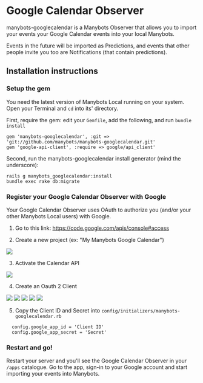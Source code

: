 # Google Calendar Observer

manybots-googlecalendar is a Manybots Observer that allows you to import your events your Google Calendar events into your local Manybots.

Events in the future will be imported as Predictions, and events that other people invite you too are Notifications (that contain predictions).

## Installation instructions

### Setup the gem

You need the latest version of Manybots Local running on your system. Open your Terminal and `cd` into its' directory.

First, require the gem: edit your `Gemfile`, add the following, and run `bundle install`

```
gem 'manybots-googlecalendar', :git => 'git://github.com/manybots/manybots-googlecalendar.git'
gem 'google-api-client', :require => google/api_client'
```

Second, run the manybots-googlecalendar install generator (mind the underscore):

```
rails g manybots_googlecalendar:install
bundle exec rake db:migrate
```

### Register your Google Calendar Observer with Google

Your Google Calendar Observer uses OAuth to authorize you (and/or your other Manybots Local users) with Google. 

1. Go to this link: https://code.google.com/apis/console#access

2. Create a new project (ex: "My Manybots Google Calendar")

<img src="https://img.skitch.com/20120313-i643txn75c2ncjw4dtu4rhu9.png" />

3. Activate the Calendar API

<img src="https://img.skitch.com/20120313-j2dg3eir6xujcu3y3xkd4ydx2g.png" />

4. Create an Oauth 2 Client

<img src="https://img.skitch.com/20120313-x8yp2241bhthrwjtxege9abdpn.png"/>

<img src="https://img.skitch.com/20120313-epabybce35t9q2ruini21kwgaq.png"/>

<img src="https://img.skitch.com/20120313-re8enpenygw2d91tjqmcfqpsei.png" />

<img src="https://img.skitch.com/20120313-d2n5t653yy1ntt3tkn7uxu5cni.png" />

<img src="https://img.skitch.com/20120313-ey773pi16u72ictdg2pp72unkw.png" />


5. Copy the Client ID and Secret into `config/initializers/manybots-googlecalendar.rb`

```
  config.google_app_id = 'Client ID'
  config.google_app_secret = 'Secret'
```


### Restart and go!

Restart your server and you'll see the Google Calendar Observer in your `/apps` catalogue. Go to the app, sign-in to your Google account and start importing your events into Manybots.
